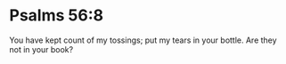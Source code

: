 # Psalms 56:8

You have kept count of my tossings; put my tears in your bottle. Are they not in your book?
